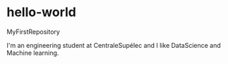 # hello-world
MyFirstRepository

I'm an engineering student at CentraleSupélec and I like DataScience and Machine learning.
